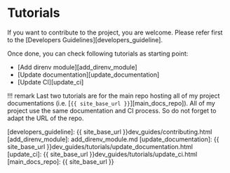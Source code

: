 # Tutorials

If you want to contribute to the project, you are welcome. Please refer first to
the [Developers Guidelines][developers_guideline].

Once done, you can check following tutorials as starting point:

  - [Add direnv module][add_direnv_module]
  - [Update documentation][update_documentation]
  - [Update CI][update_ci]

!!! remark
    Last two tutorials are for the main repo hosting all of my project
    documentations (i.e. [`{{ site_base_url }}`][main_docs_repo]). All of my
    project use the same documentation and CI process. So do not forget to adapt
    the URL of the repo.

[developers_guideline]: {{ site_base_url }}dev_guides/contributing.html
[add_direnv_module]: add_direnv_module.md
[update_documentation]: {{ site_base_url }}dev_guides/tutorials/update_documentation.html
[update_ci]: {{ site_base_url }}dev_guides/tutorials/update_ci.html
[main_docs_repo]: {{ site_base_url }}
